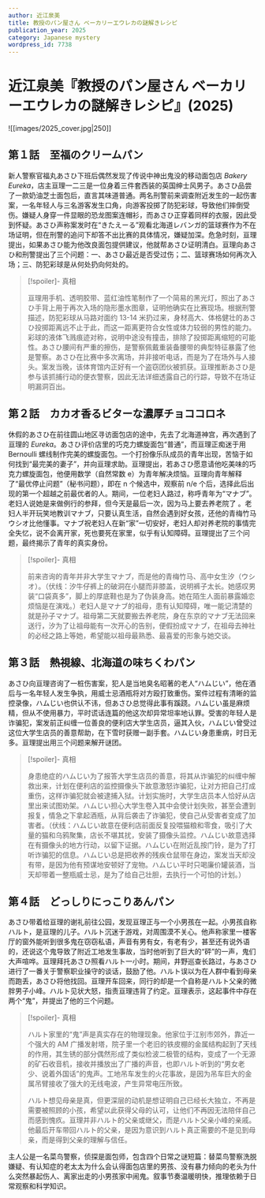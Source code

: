```yaml
---
author: 近江泉美
title: 教授のパン屋さん ベーカリーエウレカの謎解きレシピ
publication_year: 2025
category: Japanese mystery
wordpress_id: 7738
---
```


# 近江泉美『教授のパン屋さん ベーカリーエウレカの謎解きレシピ』(2025)

![[images/2025_cover.jpg|250]]

## 第１話　至福のクリームパン

新人警察官福丸あさひ下班后偶然发现了传说中神出鬼没的移动面包店 <i>Bakery Eureka</i>，店主亘理一二三是一位身着三件套西装的英国绅士风男子。あさひ品尝了一款奶油芝士面包后，直言其味道普通。两名刑警前来调查附近发生的一起伤害案，一名年轻人与三名游客发生口角，向游客投掷了防犯彩球，导致他们摔倒受伤。嫌疑人身穿一件显眼的恐龙图案连帽衫，而あさひ正穿着同样的衣服，因此受到怀疑。あさひ声称案发时在“きたえーる”观看北海道レバンガ的篮球赛作为不在场证明，但在刑警的追问下却答不出比赛的具体情况，嫌疑加深。危急时刻，亘理提出，如果あさひ能为他改良面包提供建议，他就帮あさひ证明清白。亘理向あさひ和刑警提出了三个问题：一、あさひ最近是否受过伤；二、篮球赛场如何再次入场；三、防犯彩球是从何处扔向何处的。

> [!spoiler]- 真相
> 
> 亘理用手机、透明胶带、蓝红油性笔制作了一个简易的黑光灯，照出了あさひ手背上用于再次入场的隐形墨水图章，证明他确实在比赛现场。根据刑警描述，防犯彩球从马路对面约 13-14 米扔过来，身材高大、体格健壮的あさひ投掷距离远不止于此，而这一距离更符合女性或体力较弱的男性的能力。彩球的液体飞溅痕迹对称，说明中途没有撞击，排除了投掷距离缩短的可能性。あさひ腰间有严重的擦伤，是警察佩戴重装备腰带的典型特征暴露了他是警察。あさひ在比赛中多次离场，并非接听电话，而是为了在场外与人接头。案发当晚，该体育馆内正好有一个盗窃团伙被抓获。亘理推断あさひ是参与该抓捕行动的便衣警察，因此无法详细透露自己的行踪，导致不在场证明漏洞百出。

## 第２話　カカオ香るビターな濃厚チョココロネ

休假的あさひ在前往圆山地区寻访面包店的途中，先去了北海道神宫，再次遇到了亘理的 <i>Eureka</i>。あさひ评价店里的巧克力螺旋面包“普通”，而亘理正痴迷于用 Bernoulli 螺线制作完美的螺旋面包。一个打扮像乐队成员的青年出现，苦恼于如何找到“最完美的妻子”，并向亘理求助。亘理提出，若あさひ愿意请他吃美味的巧克力螺旋面包，他便用数学（自然常数 e）为青年解决烦恼。亘理向青年解释了“最优停止问题”（秘书问题），即在 n 个候选中，观察前 n/e 个后，选择此后出现的第一个超越之前最优者的人。期间，一位老妇人路过，称呼青年为“マナブ”。老妇人说她是来做例行的参拜，但今天是最后一次，因为马上要去养老院了 。老妇人半开玩笑地教训マナブ，只要认真生活，自然会遇到好女孩，还他的青梅竹马ウシオ比他懂事。マナブ祝老妇人在新“家”一切安好，老妇人却对养老院的事情完全失忆，说不会离开家，死也要死在家里，似乎有认知障碍。亘理提出了三个问题，最终揭示了青年的真实身份。

> [!spoiler]- 真相
> 
> 前来咨询的青年并非大学生マナブ，而是他的青梅竹马、高中女生汐（ウシオ）。（伏线：汐牛仔裤上的破洞在小腿而非膝盖，说明裤子太长。她感叹男装“口袋真多”，脚上的厚底鞋也是为了伪装身高。她在陌生人面前暴露婚恋烦恼是在演戏。）老妇人是マナブ的祖母，患有认知障碍，唯一能记清楚的就是孙子マナブ。祖母第二天就要搬去养老院，身在东京的マナブ无法回来送行，汐为了让祖母能有一次开心的告别，便假扮成マナブ，在祖母去神社的必经之路上等她，希望能以祖母最熟悉、最喜爱的形象与她交谈。

## 第３話　熱視線、北海道の味ちくわパン

あさひ向亘理咨询了一桩伤害案，犯人是当地臭名昭著的老人“ハムじい”，他在酒后与一名年轻人发生争执，用威士忌酒瓶将对方殴打致重伤。案件过程有清晰的监控录像，ハムじい也供认不讳，但あさひ总觉得此事有蹊跷。ハムじい虽是麻烦精，但从不使用暴力，平时谎话连篇的他这次却异常坦率地认罪。受害的年轻人是诈骗犯，案发前正纠缠一位善良的便利店大学生店员，逼其入伙，ハムじい曾受过这位大学生店员的善意帮助，在下雪时获赠一副手套。ハムじい身患重病，时日无多。亘理提出用三个问题来解开谜团。

> [!spoiler]- 真相
> 
> 身患绝症的ハムじい为了报答大学生店员的善意，将其从诈骗犯的纠缠中解救出来，计划在便利店的监控摄像头下故意激怒诈骗犯，让对方把自己打成重伤，这样诈骗犯就会被逮捕入狱。计划实施时，大学生店员本人恰好从店里出来试图劝架。ハムじい担心大学生卷入其中会使计划失败，甚至会遭到报复，情急之下拿起酒瓶，从背后袭击了诈骗犯，使自己从受害者变成了加害者。（伏线：ハムじい故意在便利店前面反复投喂猫粮和零食，吸引了大量的猫和乌鸦聚集，店长不堪其扰，安装了摄像头监控。ハムじい故意选择在有摄像头的地方行动，以留下证据。ハムじい在附近乱按门铃，是为了打听诈骗犯的信息。ハムじい总是把收养的残疾仓鼠带在身边，案发当天却没有带，是因为他有预谋地安顿好了宠物。ハムじい平时只喝廉价罐装酒，当天却带着一整瓶威士忌，是为了给自己壮胆，去执行一个可怕的计划。）

## 第４話　どっしりにっこりあんパン

あさひ带着给亘理的谢礼前往公园，发现亘理正与一个小男孩在一起。小男孩自称ハルト，是亘理的儿子。ハルト沉迷于游戏，对周围漠不关心。他声称家里一楼客厅的窗外能听到很多鬼在窃窃私语，声音有男有女，有老有少，甚至还有说外语的，还说这个鬼导致了附近工地发生事故，当时他听到了巨大的“砰”的一声，鬼们大声喧哗。亘理拜托あさひ照看ハルト一小时。期间，井野巡查长路过，与あさひ进行了一番关于警察职业操守的谈话，鼓励了他。ハルト误以为在人群中看到母亲而跑丢，あさひ将他找回。亘理开车回来，同行的却是一个自称是ハルト父亲的微胖男子小峰。ハルト见状大怒，指责亘理违背了约定。亘理表示，这起事件中存在两个“鬼”，并提出了他的三个问题。

> [!spoiler]- 真相
> 
> ハルト家里的“鬼”声是真实存在的物理现象。他家位于江别市郊外，靠近一个强大的 AM 广播发射塔，院子里一个老旧的铁皮棚的金属结构起到了天线的作用，其生锈的部分偶然形成了类似检波二极管的结构，变成了一个无源的矿石收音机，接收并播放出了广播的声音，也即ハルト听到的“男女老少、说着外国话”的鬼声。工地吊车发生的火花事故，是因为吊车巨大的金属吊臂接收了强大的无线电波，产生异常电压所致。
> 
> ハルト想见母亲是真，但更深层的动机是想证明自己已经长大独立，不再是需要被照顾的小孩，希望以此获得父母的认可，让他们不再因无法陪伴自己而感到愧疚。亘理并非ハルト的父亲或继父，而是ハルト父亲小峰的亲戚。他最后开车带回ハルト的父亲，是因为意识到ハルト真正需要的不是见到母亲，而是得到父亲的理解与信任。

主人公是一名菜鸟警察，侦探是面包师，包含四个日常之谜短篇：替菜鸟警察洗脱嫌疑、有认知症的老太太为什么会认得面包店里的男孩、没有暴力倾向的老头为什么突然暴起伤人、离家出走的小男孩家中闹鬼。叙事节奏温暖明快，推理依赖于日常观察和科学知识。
